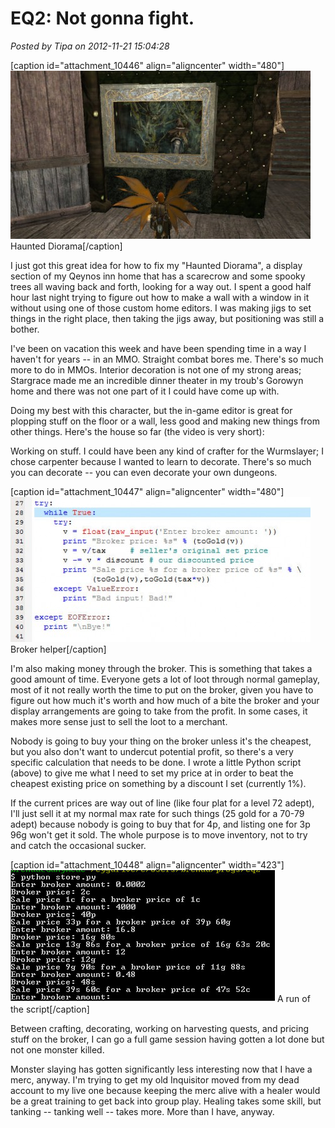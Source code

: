 # EQ2: Not gonna fight.

*Posted by Tipa on 2012-11-21 15:04:28*

[caption id="attachment\_10446" align="aligncenter" width="480"][![](../uploads/2012/11/EverQuest-II-Nov-14-2012-155218-USER-OPTIMIZED-SOEBuild9393L-11212012-90542-AM-480x269.jpg "Haunted Diorama")](../uploads/2012/11/EverQuest-II-Nov-14-2012-155218-USER-OPTIMIZED-SOEBuild9393L-11212012-90542-AM.jpg) Haunted Diorama[/caption]

I just got this great idea for how to fix my "Haunted Diorama", a display section of my Qeynos inn home that has a scarecrow and some spooky trees all waving back and forth, looking for a way out. I spent a good half hour last night trying to figure out how to make a wall with a window in it without using one of those custom home editors. I was making jigs to set things in the right place, then taking the jigs away, but positioning was still a bother.

I've been on vacation this week and have been spending time in a way I haven't for years -- in an MMO. Straight combat bores me. There's so much more to do in MMOs. Interior decoration is not one of my strong areas; Stargrace made me an incredible dinner theater in my troub's Gorowyn home and there was not one part of it I could have come up with.

Doing my best with this character, but the in-game editor is great for plopping stuff on the floor or a wall, less good and making new things from other things. Here's the house so far (the video is very short):



Working on stuff. I could have been any kind of crafter for the Wurmslayer; I chose carpenter because I wanted to learn to decorate. There's so much you can decorate -- you can even decorate your own dungeons.

[caption id="attachment\_10447" align="aligncenter" width="480"][![](../uploads/2012/11/Fullscreen-capture-11212012-22914-PM-480x232.jpg "Broker helper")](../uploads/2012/11/Fullscreen-capture-11212012-22914-PM.jpg) Broker helper[/caption]

I'm also making money through the broker. This is something that takes a good amount of time. Everyone gets a lot of loot through normal gameplay, most of it not really worth the time to put on the broker, given you have to figure out how much it's worth and how much of a bite the broker and your display arrangements are going to take from the profit. In some cases, it makes more sense just to sell the loot to a merchant.

Nobody is going to buy your thing on the broker unless it's the cheapest, but you also don't want to undercut potential profit, so there's a very specific calculation that needs to be done. I wrote a little Python script (above) to give me what I need to set my price at in order to beat the cheapest existing price on something by a discount I set (currently 1%).

If the current prices are way out of line (like four plat for a level 72 adept), I'll just sell it at my normal max rate for such things (25 gold for a 70-79 adept) because nobody is going to buy that for 4p, and listing one for 3p 96g won't get it sold. The whole purpose is to move inventory, not to try and catch the occasional sucker.

[caption id="attachment\_10448" align="aligncenter" width="423"][![](../uploads/2012/11/Fullscreen-capture-11212012-23728-PM.jpg "A run of the script")](../uploads/2012/11/Fullscreen-capture-11212012-23728-PM.jpg) A run of the script[/caption]

Between crafting, decorating, working on harvesting quests, and pricing stuff on the broker, I can go a full game session having gotten a lot done but not one monster killed.

Monster slaying has gotten significantly less interesting now that I have a merc, anyway. I'm trying to get my old Inquisitor moved from my dead account to my live one because keeping the merc alive with a healer would be a great training to get back into group play. Healing takes some skill, but tanking -- tanking well -- takes more. More than I have, anyway.

